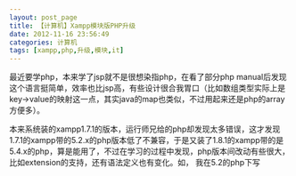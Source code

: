 ```yaml
---
layout: post_page
title: 【计算机】Xampp模块版PHP升级
date: 2012-11-16 23:56:49
categories: 计算机
tags: [xampp,php,升级,模块,it]
---
```


最近要学php，本来学了jsp就不是很想染指php，在看了部分php
manual后发现这个语言挺简单，效率也比jsp高，有些设计很合我胃口（比如数组类型实际上是key->value的映射这一点，其实java的map也类似，不过用起来还是php的array方便多）。

本来系统装的xampp1.7.1的版本，运行师兄给的php却发现太多错误，这才发现1.7.1的xampp带的5.2.x的php版本低了不兼容，于是又装了1.8.1的xampp带的是5.4.x的php，算是能用了，不过在学习的过程中发现，php版本间改动有些很大，比如extension的支持，还有语法定义也有变化。如，
我在5.2的php下写
<?php

























![](/imgs/b848f5d85e8286037c55200d806c3fd71103823e.jpg)


